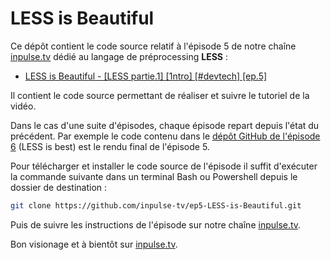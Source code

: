 # LESS is Beautiful

Ce dépôt contient le code source relatif à l'épisode 5 de notre chaîne [inpulse.tv](https://www.inpulse.tv) dédié au langage de préprocessing **LESS** :
- [LESS is Beautiful  - [LESS partie.1]  [1ntro]  [#devtech]  [ep.5]](https://www.youtube.com/watch?v=oNJdi28ST-Y&list=PLORtqNVm6r7CkRoQ_mxLB-QDhm-8nR3ov&index=1)

Il contient le code source permettant de réaliser et suivre le tutoriel de la vidéo.

Dans le cas d'une suite d'épisodes, chaque épisode repart depuis l'état du précédent. Par exemple le code contenu dans le [dépôt GitHub de l'épisode 6](https://github.com/inpulse-tv/ep6-LESS-is-Best) (LESS is best) est le rendu final de l'épisode 5.

Pour télécharger et installer le code source de l'épisode il suffit d'exécuter la commande suivante dans un terminal Bash ou Powershell depuis le dossier de destination :
```bash
git clone https://github.com/inpulse-tv/ep5-LESS-is-Beautiful.git
```
Puis de suivre les instructions de l'épisode sur notre chaîne [inpulse.tv](https://www.inpulse.tv).

Bon visionage et à bientôt sur [inpulse.tv](https://www.inpulse.tv).

